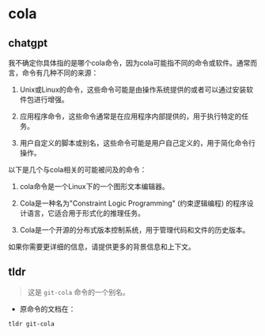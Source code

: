 # cola 
## chatgpt 
我不确定你具体指的是哪个cola命令，因为cola可能指不同的命令或软件。通常而言，命令有几种不同的来源：

1. Unix或Linux的命令，这些命令可能是由操作系统提供的或者可以通过安装软件包进行增强。

2. 应用程序命令，这些命令通常是在应用程序内部提供的，用于执行特定的任务。

3. 用户自定义的脚本或别名，这些命令可能是用户自己定义的，用于简化命令行操作。

以下是几个与cola相关的可能被问及的命令：

1. cola命令是一个Linux下的一个图形文本编辑器。

2. Cola是一种名为"Constraint Logic Programming" (约束逻辑编程) 的程序设计语言，它适合用于形式化的推理任务。

3. Cola是一个开源的分布式版本控制系统，用于管理代码和文件的历史版本。 

如果你需要更详细的信息，请提供更多的背景信息和上下文。 

## tldr 
 
> 这是 `git-cola` 命令的一个别名。

- 原命令的文档在：

`tldr git-cola`
